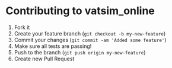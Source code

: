 # Contributing to vatsim_online

1. Fork it
2. Create your feature branch (`git checkout -b my-new-feature`)
3. Commit your changes (`git commit -am 'Added some feature'`)
4. Make sure all tests are passing!
5. Push to the branch (`git push origin my-new-feature`)
6. Create new Pull Request
